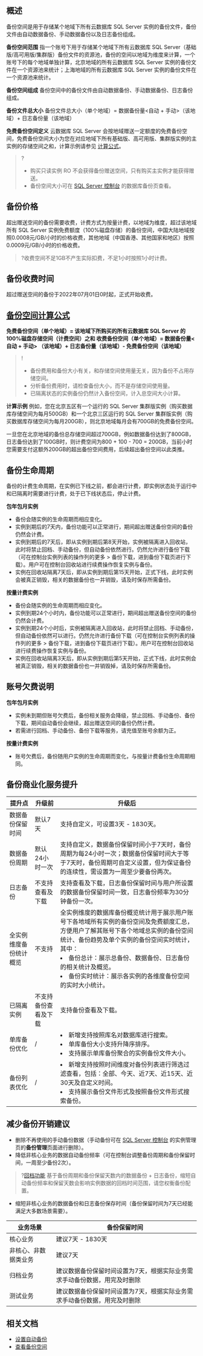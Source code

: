 
## 概述
备份空间是用于存储某个地域下所有云数据库 SQL Server 实例的备份文件，备份文件由自动数据备份、手动数据备份以及日志备份组成。

**备份空间范围**
指一个账号下用于存储某个地域下所有云数据库 SQL Server（基础版/高可用版/集群版）备份文件的资源池，备份的空间以地域为维度来计算，一个账号下的每个地域单独计算，北京地域的所有云数据库 SQL Server 实例的备份文件在一个资源池来统计；上海地域的所有云数据库 SQL Server 实例的备份文件在一个资源池来统计。

**备份空间组成**
备份空间中的备份文件由自动数据备份、手动数据备份、日志备份组成。

**备份文件总大小**
备份文件总大小（单个地域）= 数据备份量<自动 + 手动>（该地域）+ 日志备份量（该地域）

**免费备份空间定义**
云数据库 SQL Server 会按地域赠送一定额度的免费备份空间，免费备份空间大小为您在对应地域下所有基础版、高可用版、集群版实例的主实例的存储空间之和，计算示例请参见 [计算公式](#bfkjjsgs)。
>?
>- 购买只读实例 RO 不会获得备份赠送空间，只有购买主实例才能获得赠送。
>- 备份空间大小可在 [SQL Server 控制台](https://console.cloud.tencent.com/sqlserver) 的数据库备份页查看。

## 备份价格
超出赠送空间的备份需要收费，计费方式为按量计费，以地域为维度，超过该地域所有 SQL Server 实例免费额度（100%磁盘存储）的备份空间，中国大陆地域按照0.0008元/GB/小时的价格收费，其他地域（中国香港、其他国家和地区）按照0.0009元/GB/小时的价格收费。
>?收费空间不足1GB不产生实际扣费，不足1小时按照1小时计费。

## 备份收费时间
超过赠送空间的备份于2022年07月01日0时起，正式开始收费。

## [备份空间计算公式](id:bfkjjsgs)
**免费备份空间（单个地域）= 该地域下所购买的所有云数据库 SQL Server 的100%磁盘存储空间（计费空间）之和
收费备份空间（单个地域）= 数据备份量<自动 + 手动> （该地域）+ 日志备份量（该地域）- 免费备份空间（该地域）**

>!
>- 备份费用和备份大小有关，和存储空间使用量无关，因为备份不占用存储空间。
>- 分析备份费用时，请检查备份大小，而不是存储空间使用量。
>- 已隔离状态的实例备份仍然计入备份空间，计入总空间大小计算。

**计算示例**
例如，您在北京五区有一个运行的 SQL Server 集群版实例（购买数据库存储空间为每月500GB）和一个北京三区运行的 SQL Server 集群版实例（购买数据库存储空间为每月200GB），则北京地域每月会有700GB的免费备份空间。

一旦您在北京地域的备份总存储空间超过700GB，例如数据备份达到了800GB，日志备份达到了100GB时，则计费空间为800 + 100 - 700 = 200GB，当前小时您需要支付这额外200GB的超出备份空间费用，后续超出备份空间以此类推。

## 备份生命周期
备份的计费生命周期，在实例已下线之前，都会进行计费，即实例状态处于运行中和已隔离时需要进行计费，处于已下线状态后，停止计费。

**包年包月实例**
- 备份会随实例的生命周期而相应变化。
- 实例到期后的7天内，备份功能可以正常进行，期间超出赠送备份空间的备份仍然会计费。
- 实例到期后的7天后，即从实例到期后第8天开始，实例被隔离进入回收站， 此时将禁止回档、手动备份，但自动备份依然进行。仍然允许进行备份下载（可在控制台实例列表的操作列的更多 > 备份下载，进到备份下载页进行下载）。用户可在控制台回收站进行续费操作恢复实例与备份。
- 实例在回收站隔离7天后，即从实例到期后第15天开始，正式下线，此时实例会被真正销毁，相关的数据备份也一并销毁，请及时保存所需备份。

**按量计费实例**
- 备份会随实例的生命周期而相应变化。
- 实例到期24个小时内，备份功能可以正常进行，期间超出赠送备份空间的备份仍然会计费。
- 实例到期24个小时后，实例被隔离进入回收站，此时将禁止回档、手动备份，但自动备份依然可以进行。仍然允许进行备份下载（可在控制台实例列表的操作列的更多 > 备份下载，进到备份下载页进行下载）。用户可在控制台回收站进行续费操作恢复实例与备份。
- 实例在回收站隔离3天后，即从实例到期后第5天开始，正式下线，此时实例会被真正销毁，相关的数据备份也一并销毁掉，请及时保存所需备份。

## 账号欠费说明
**包年包月实例**
- 实例未到期但账号欠费后，备份相关服务会降级，禁止回档、手动备份、备份下载，期间自动备份会继续，超出赠送空间的备份仍然计费。
- 若需进行回档、手动备份、备份下载等服务，请充值至账号余额为正。

**按量计费实例**
- 账号欠费后，备份随用户实例的生命周期而变化，与按量计费备份生命周期相同。

## 备份商业化服务提升
| 提升点 | 升级前 | 升级后 |
|---------|---------|---------|
| 数据备份保留时间 | 默认7天 | 支持自定义，可设置3天 - 1830天。 |
| 数据备份周期 | 默认24小时一次 | 支持自定义，数据备份保留时间小于7天时，备份周期为每24小时一次；数据备份保留时间大于等于7天时，备份周期可自定义设置，但为保证备份的连续性，需设置为一周至少要备份两次。 |
| 日志备份 | 不支持查看及下载 | 支持查看及下载，日志备份保留时间与用户所设置的数据备份保留时间一致，日志备份频率为30分钟备份一次。 |
| 全实例维度备份统计概览 | 不支持 | 全实例维度的数据库备份概览统计用于展示用户账号下各地域所有实例的备份空间及免费额度汇总，方便用户了解其账号下各个地域总实例的备份空间统计、备份趋势及单个实例的备份空间实时统计，其中：<li>备份总计：展示总备份、数据备份、日志备份的相关统计及概览。<br><li>备份实时统计：展示各实例的各维度备份空间的实时大小统计。 |
| 已隔离实例 | 不支持备份查看及下载 | 支持备份查看及下载。 |
| 单库备份优化 | 	/ | <li>新增支持按照库名对数据库进行搜索。<li>单库备份大小支持升降序排序。<li>支持展示单库备份聚合的实例备份文件大小。 |
| 备份列表优化 | 	/ | <li>新增支持按照时间维度对备份列表进行筛选过滤查看，包括：全部、今天、近7天、近15天、近30天及自定义时间。<li>支持展示备份文件形式及按照备份文件形式搜索备份。</li> |

## 减少备份开销建议[](id:JSBFKXJYSERVER)
- 删除不再使用的手动备份数据（手动备份可在 [SQL Server 控制台](https://console.cloud.tencent.com/sqlserver) 的实例管理页的**备份管理**页面进行删除）。 
- 降低非核心业务的数据自动备份频率（可在控制台调整备份周期和备份保留时间，一周至少备份2次）。
>?[回档功能](https://cloud.tencent.com/document/product/238/7522) 基于备份周期和备份保留天数内的数据备份 + 日志备份，缩短自动备份频率和保留天数会影响实例数据的回档时间范围，请您权衡备份配置。
>
- 缩短非核心业务的数据备份和日志备份保存时间（备份保留时间为7天已经能满足大多数场景需要）。

| 业务场景             | 备份保留时间                                                 |
| -------------------- | ------------------------------------------------------------ |
| 核心业务             | 建议7天 - 1830天                                              |
| 非核心、非数据类业务 | 建议7天                                                      |
| 归档业务             | 建议数据备份保留时间设置为7天，根据实际业务需求手动备份数据，用完及时删除 |
| 测试业务             | 建议数据备份保留时间设置为7天，根据实际业务需求手动备份数据，用完及时删除 |

## 相关文档
- [设置自动备份](https://cloud.tencent.com/document/product/238/70165)
- [查看备份空间](https://cloud.tencent.com/document/product/238/70168)

